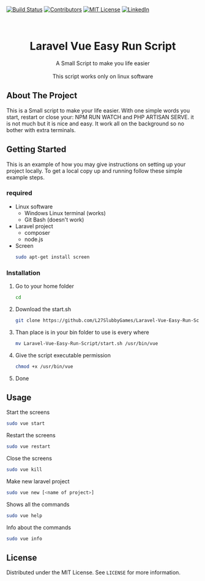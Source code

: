 [![Build Status][build-shield]][build-url]
[![Contributors][contributors-shield]][contributors-url]
[![MIT License][license-shield]][license-url]
[![LinkedIn][linkedin-shield]][linkedin-url]



<!-- PROJECT INFO -->
<br />
<p align="center">

  <h1 align="center">Laravel Vue Easy Run Script</h1>

  <p align="center">
    A Small Script to make you life easier
    <br>
    <br>
    This script works only on linux software
  </p>
</p>


<!-- ABOUT THE PROJECT -->
## About The Project

This is a Small script to make your life easier. With one simple words you start, restart or close your: NPM RUN WATCH and PHP ARTISAN SERVE. it is not much but it is nice and easy. It work all on the background so no bother with extra terminals.

<!-- GETTING STARTED -->
## Getting Started

This is an example of how you may give instructions on setting up your project locally.
To get a local copy up and running follow these simple example steps.


### required

* Linux software
  * Windows Linux terminal (works)
  * Git Bash (doesn't work)
* Laravel project
  * composer
  * node.js
* Screen
  ```sh
  sudo apt-get install screen
  ```

### Installation

1. Go to your home folder
    ```sh
    cd
    ```
2. Download the start.sh
    ```sh
    git clone https://github.com/L27SlubbyGames/Laravel-Vue-Easy-Run-Script.git
    ```
3. Than place is in your bin folder to use is every where
    ```sh
    mv Laravel-Vue-Easy-Run-Script/start.sh /usr/bin/vue
    ```
3. Give the script executable permission
    ```sh
    chmod +x /usr/bin/vue
    ```
5. Done

<!-- USAGE EXAMPLES -->
## Usage

Start the screens
```sh
sudo vue start
```

Restart the screens
```sh
sudo vue restart
```

Close the screens
```sh
sudo vue kill
```

Make new laravel project
```sh
sudo vue new [<name of project>] 
```

Shows all the commands
```sh
sudo vue help
```

Info about the commands
```sh
sudo vue info
```

<!-- LICENSE -->
## License

Distributed under the MIT License. See `LICENSE` for more information.

[build-shield]: https://img.shields.io/badge/build-passing-brightgreen.svg?style=flat-square
[build-url]: #
[contributors-shield]: https://img.shields.io/badge/contributors-1-orange.svg?style=flat-square
[contributors-url]: https://github.com/L27SlubbyGames
[license-shield]: https://img.shields.io/badge/license-MIT-blue.svg?style=flat-square
[license-url]: https://github.com/L27SlubbyGames/Laravel-Easy-Run-Script/blob/master/LICENSE.md
[linkedin-shield]: https://img.shields.io/badge/-LinkedIn-black.svg?style=flat-square&logo=linkedin&colorB=555
[linkedin-url]: https://www.linkedin.com/in/pascal-huberts-b1a602179/

